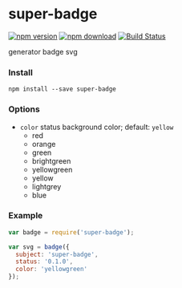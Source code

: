 # super-badge

[![npm version](http://img.shields.io/npm/v/super-badge.svg)](https://www.npmjs.org/package/super-badge)
[![npm download](http://img.shields.io/npm/dm/super-badge.svg)](https://www.npmjs.org/package/super-badge)
[![Build Status](https://travis-ci.org/noyobo/super-badge.svg)](https://travis-ci.org/noyobo/super-badge)

generator badge svg

### Install

`npm install --save super-badge`

### Options

* `color` status background color; default: `yellow`
  * red
  * orange
  * green
  * brightgreen
  * yellowgreen
  * yellow
  * lightgrey
  * blue

### Example

```js
var badge = require('super-badge');

var svg = badge({
  subject: 'super-badge',
  status: '0.1.0',
  color: 'yellowgreen'
});

```

